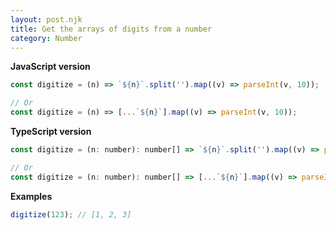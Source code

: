 ```yaml
---
layout: post.njk
title: Get the arrays of digits from a number
category: Number
---
```


**JavaScript version**

```js
const digitize = (n) => `${n}`.split('').map((v) => parseInt(v, 10));

// Or
const digitize = (n) => [...`${n}`].map((v) => parseInt(v, 10));
```

**TypeScript version**

```js
const digitize = (n: number): number[] => `${n}`.split('').map((v) => parseInt(v, 10));

// Or
const digitize = (n: number): number[] => [...`${n}`].map((v) => parseInt(v, 10));
```

**Examples**

```js
digitize(123); // [1, 2, 3]
```
